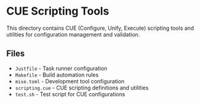 # CUE Scripting Tools

This directory contains CUE (Configure, Unify, Execute) scripting tools and utilities for configuration management and validation.

## Files

- `Justfile` - Task runner configuration
- `Makefile` - Build automation rules
- `mise.toml` - Development tool configuration
- `scripting.cue` - CUE scripting definitions and utilities
- `test.sh` - Test script for CUE configurations